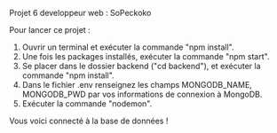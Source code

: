 Projet 6 developpeur web : SoPeckoko

Pour lancer ce projet : 

1. Ouvrir un terminal et exécuter la commande "npm install".
2. Une fois les packages installés, exécuter la commande "npm start".
3. Se placer dans le dossier backend ("cd backend"), et exécuter la commande "npm install".
4. Dans le fichier .env renseignez les champs MONGODB_NAME, MONGODB_PWD par vos informations de connexion à MongoDB.
5. Exécuter la commande "nodemon".

 Vous voici connecté à la base de données !